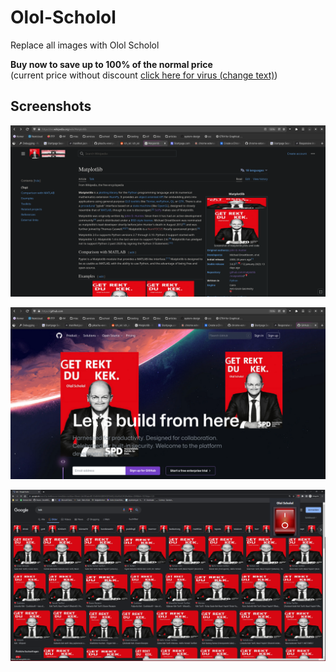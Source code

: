 # Olol-Scholol

Replace all images with Olol Scholol

**Buy __now__ to save up to __100%__ of the normal price**  
(current price without discount [click here for virus (change text)](shorturl.at/fuwH9))

## Screenshots

![](screenshots/screenshot1.png)

![](screenshots/screenshot2.png)

![](screenshots/screenshot3.png)
